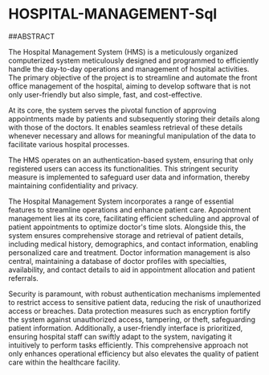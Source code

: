 # HOSPITAL-MANAGEMENT-Sql
##ABSTRACT 
 
 
The Hospital Management System (HMS) is a meticulously organized computerized system 
meticulously designed and programmed to efficiently handle the day-to-day operations and 
management of hospital activities. The primary objective of the project is to streamline and 
automate the front office management of the hospital, aiming to develop software that is not 
only user-friendly but also simple, fast, and cost-effective. 
 
At its core, the system serves the pivotal function of approving appointments made by 
patients and subsequently storing their details along with those of the doctors. It enables 
seamless retrieval of these details whenever necessary and allows for meaningful manipulation 
of the data to facilitate various hospital processes. 
 
The HMS operates on an authentication-based system, ensuring that only registered users 
can access its functionalities. This stringent security measure is implemented to safeguard user 
data and information, thereby maintaining confidentiality and privacy. 
 
 
The Hospital Management System incorporates a range of essential features to streamline 
operations and enhance patient care. Appointment management lies at its core, facilitating 
efficient scheduling and approval of patient appointments to optimize doctor's time slots. 
Alongside this, the system ensures comprehensive storage and retrieval of patient details, 
including medical history, demographics, and contact information, enabling personalized care 
and treatment. Doctor information management is also central, maintaining a database of doctor 
profiles with specialties, availability, and contact details to aid in appointment allocation and 
patient referrals. 
 
Security is paramount, with robust authentication mechanisms implemented to restrict 
access to sensitive patient data, reducing the risk of unauthorized access or breaches. Data 
protection measures such as encryption fortify the system against unauthorized access, 
tampering, or theft, safeguarding patient information. Additionally, a user-friendly interface is 
prioritized, ensuring hospital staff can swiftly adapt to the system, navigating it intuitively to 
perform tasks efficiently. This comprehensive approach not only enhances operational efficiency 
but also elevates the quality of patient care within the healthcare facility.
